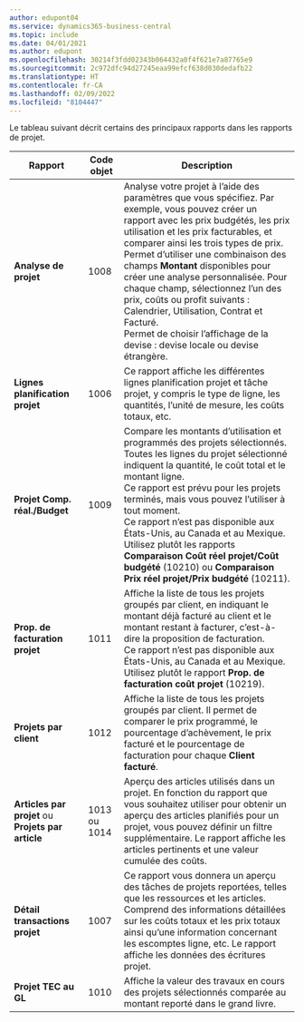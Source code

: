 ```yaml
---
author: edupont04
ms.service: dynamics365-business-central
ms.topic: include
ms.date: 04/01/2021
ms.author: edupont
ms.openlocfilehash: 30214f3fdd02343b064432a0f4f621e7a87765e9
ms.sourcegitcommit: 2c972dfc94d27245eaa99efcf638d030dedafb22
ms.translationtype: HT
ms.contentlocale: fr-CA
ms.lasthandoff: 02/09/2022
ms.locfileid: "8104447"
---
```

Le tableau suivant décrit certains des principaux rapports dans les rapports de projet.

|Rapport |Code objet|Description  |
|---------|---------|---------|
|**Analyse de projet**|1008|Analyse votre projet à l’aide des paramètres que vous spécifiez. Par exemple, vous pouvez créer un rapport avec les prix budgétés, les prix utilisation et les prix facturables, et comparer ainsi les trois types de prix.<br>Permet d’utiliser une combinaison des champs **Montant** disponibles pour créer une analyse personnalisée. Pour chaque champ, sélectionnez l’un des prix, coûts ou profit suivants : Calendrier, Utilisation, Contrat et Facturé. <br>Permet de choisir l’affichage de la devise : devise locale ou devise étrangère. |
|**Lignes planification projet**|1006|Ce rapport affiche les différentes lignes planification projet et tâche projet, y compris le type de ligne, les quantités, l’unité de mesure, les coûts totaux, etc.|
|**Projet Comp. réal./Budget**|1009|Compare les montants d’utilisation et programmés des projets sélectionnés. Toutes les lignes du projet sélectionné indiquent la quantité, le coût total et le montant ligne. <br>Ce rapport est prévu pour les projets terminés, mais vous pouvez l’utiliser à tout moment.<br>Ce rapport n’est pas disponible aux États-Unis, au Canada et au Mexique. Utilisez plutôt les rapports **Comparaison Coût réel projet/Coût budgété** (10210) ou **Comparaison Prix réel projet/Prix budgété** (10211).|
|**Prop. de facturation projet**|1011|Affiche la liste de tous les projets groupés par client, en indiquant le montant déjà facturé au client et le montant restant à facturer, c’est-à-dire la proposition de facturation. <br>Ce rapport n’est pas disponible aux États-Unis, au Canada et au Mexique. Utilisez plutôt le rapport **Prop. de facturation coût projet** (10219).|
|**Projets par client**|1012|Affiche la liste de tous les projets groupés par client. Il permet de comparer le prix programmé, le pourcentage d’achèvement, le prix facturé et le pourcentage de facturation pour chaque **Client facturé**.|
|**Articles par projet** ou **Projets par article**|1013 ou 1014|Aperçu des articles utilisés dans un projet. En fonction du rapport que vous souhaitez utiliser pour obtenir un aperçu des articles planifiés pour un projet, vous pouvez définir un filtre supplémentaire. Le rapport affiche les articles pertinents et une valeur cumulée des coûts.|
|**Détail transactions projet**|1007|Ce rapport vous donnera un aperçu des tâches de projets reportées, telles que les ressources et les articles. Comprend des informations détaillées sur les coûts totaux et les prix totaux ainsi qu’une information concernant les escomptes ligne, etc. Le rapport affiche les données des écritures projet.|
|**Projet TEC au GL**|1010|Affiche la valeur des travaux en cours des projets sélectionnés comparée au montant reporté dans le grand livre.|